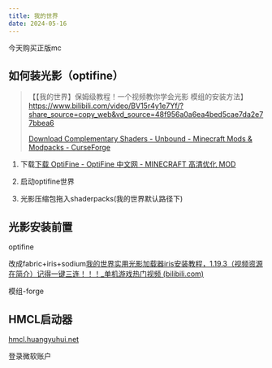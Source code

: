 ```yaml
---
title: 我的世界
date: 2024-05-16
---
```


今天购买正版mc

## 如何装光影（optifine）

>【【我的世界】保姆级教程！一个视频教你学会光影 模组的安装方法】 https://www.bilibili.com/video/BV15r4y1e7Yf/?share_source=copy_web&vd_source=48f956a0a6ea4bed5cae7da2e77bbea6
>
>[Download Complementary Shaders - Unbound - Minecraft Mods & Modpacks - CurseForge](https://www.curseforge.com/minecraft/shaders/complementary-unbound/download/4913943)

1. 下载[下载 OptiFine - OptiFine 中文网 - MINECRAFT 高清优化 MOD](https://optifine.cn/downloads)

2. 启动optifine世界
3. 光影压缩包拖入shaderpacks(我的世界默认路径下)

## 光影安装前置

optifine

改成fabric+iris+sodium[我的世界实用光影加载器iris安装教程，1.19.3（视频资源在简介）记得一键三连！！！_单机游戏热门视频 (bilibili.com)](https://www.bilibili.com/video/BV1Y14y1T7Yn/?vd_source=d179dd0d9ece5a3d72eb7942bd195cb8)

模组-forge

## HMCL启动器

[hmcl.huangyuhui.net](https://hmcl.huangyuhui.net/)

登录微软账户

